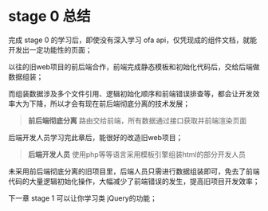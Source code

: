 # stage 0 总结

完成 stage 0 的学习后，即使没有深入学习 ofa api，仅凭现成的组件文档，就能开发出一定功能性的页面；

以往的旧web项目的前后端合作，前端完成静态模板和初始化代码后，交给后端做数据组装；

而组装数据涉及多个文件引用、逻辑初始化顺序和前端错误排查等，都会让开发效率大为下降，所以才会有现在前后端彻底分离的技术发展；

> **前后端彻底分离** 路由交给前端，所有数据通过接口获取并前端渲染页面

后端开发人员学习完此章后，能很好的改造旧web项目；

> **后端开发人员** 使用php等等语言采用模板引擎组装html的部分开发人员

未采用前后端彻底分离的旧项目里，后端人员只需进行数据组装即可，免去了前端代码的大量逻辑初始化操作，大幅减少了前端错误的发生，提高旧项目开发效率；

下一章 stage 1 可以让你学习类 jQuery的功能；